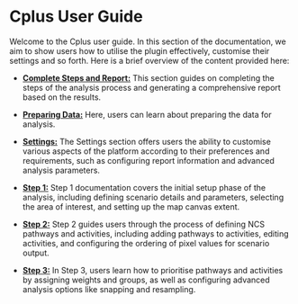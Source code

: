 # Cplus User Guide

Welcome to the Cplus user guide. In this section of the documentation, we aim to show users how to utilise the plugin effectively, customise their settings and so forth. Here is a brief overview of the content provided here:

* **[Complete Steps and Report:](complete-steps-and-report.md)** This section guides on completing the steps of the analysis process and generating a comprehensive report based on the results.

* **[Preparing Data:](preparing-data.md)** Here, users can learn about preparing the data for analysis.

* **[Settings:](settings.md)** The Settings section offers users the ability to customise various aspects of the platform according to their preferences and requirements, such as configuring report information and advanced analysis parameters.

* **[Step 1:](step-1.md)** Step 1 documentation covers the initial setup phase of the analysis, including defining scenario details and parameters, selecting the area of interest, and setting up the map canvas extent.

* **[Step 2:](step-2.md)** Step 2 guides users through the process of defining NCS pathways and activities, including adding pathways to activities, editing activities, and configuring the ordering of pixel values for scenario output.

* **[Step 3:](step-3.md)** In Step 3, users learn how to prioritise pathways and activities by assigning weights and groups, as well as configuring advanced analysis options like snapping and resampling.
